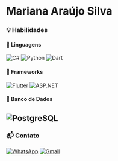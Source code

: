# Mariana Araújo Silva
### 💡 Habilidades
#### 🔹 Linguagens
![C#](https://img.shields.io/badge/C%23-239120?style=for-the-badge&logo=c-sharp&logoColor=white)
![Python](https://img.shields.io/badge/Python-3776AB?style=for-the-badge&logo=python&logoColor=white)
![Dart](https://img.shields.io/badge/Dart-0175C2?style=for-the-badge&logo=dart&logoColor=white)

#### 🔹 Frameworks
![Flutter](https://img.shields.io/badge/Flutter-02569B?style=for-the-badge&logo=flutter&logoColor=white)
![ASP.NET](https://img.shields.io/badge/ASP.NET-512BD4?style=for-the-badge&logo=dotnet&logoColor=white)

#### 🔹 Banco de Dados
![PostgreSQL](https://img.shields.io/badge/PostgreSQL-316192?style=for-the-badge&logo=postgresql&logoColor=white)
---
### 📬 Contato
[![WhatsApp](https://img.shields.io/badge/WhatsApp-25D366?style=for-the-badge&logo=whatsapp&logoColor=white)](https://wa.me/84988594714)
[![Gmail](https://img.shields.io/badge/Gmail-D14836?style=for-the-badge&logo=gmail&logoColor=white)](mailto:araujosl.mariana@gmail.com)
